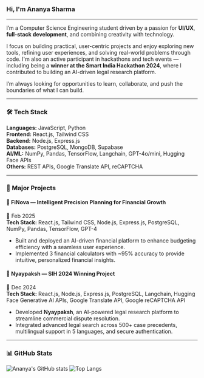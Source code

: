 ### Hi, I'm Ananya Sharma

---

I’m a Computer Science Engineering student driven by a passion for **UI/UX**, **full-stack development**, and combining creativity with technology.

I focus on building practical, user-centric projects and enjoy exploring new tools, refining user experiences, and solving real-world problems through code. I'm also an active participant in hackathons and tech events — including being a **winner at the Smart India Hackathon 2024**, where I contributed to building an AI-driven legal research platform.

I’m always looking for opportunities to learn, collaborate, and push the boundaries of what I can build.

---

### 🛠 Tech Stack

**Languages:** JavaScript, Python  
**Frontend:** React.js, Tailwind CSS  
**Backend:** Node.js, Express.js  
**Databases:** PostgreSQL, MongoDB, Supabase  
**AI/ML:** NumPy, Pandas, TensorFlow, Langchain, GPT-4o/mini, Hugging Face APIs  
**Others:** REST APIs, Google Translate API, reCAPTCHA

---

### 🚀 Major Projects

#### 🔹 **FiNova** — Intelligent Precision Planning for Financial Growth  
📅 Feb 2025  
**Tech Stack:** React.js, Tailwind CSS, Node.js, Express.js, PostgreSQL, NumPy, Pandas, TensorFlow, GPT-4  

- Built and deployed an AI-driven financial platform to enhance budgeting efficiency with a seamless user experience.  
- Implemented 3 financial calculators with ~95% accuracy to provide intuitive, personalized financial insights.

#### 🔹 **Nyaypaksh** — SIH 2024 Winning Project  
📅 Dec 2024  
**Tech Stack:** React.js, Node.js, Express.js, PostgreSQL, Langchain, Hugging Face Generative AI APIs, Google Translate API, Google reCAPTCHA API  

- Developed **Nyaypaksh**, an AI-powered legal research platform to streamline commercial dispute resolution.  
- Integrated advanced legal search across 500+ case precedents, multilingual support in 5 languages, and secure authentication.


---

### 📊 GitHub Stats

![Ananya's GitHub stats](https://github-readme-stats.vercel.app/api?username=ananya-sh30&show_icons=true&theme=github_dark&hide_rank=true)
![Top Langs](https://github-readme-stats.vercel.app/api/top-langs/?username=ananya-sh30&layout=compact&theme=github_dark)


